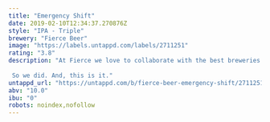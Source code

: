 ```yaml
---
title: "Emergency Shift"
date: 2019-02-10T12:34:37.270876Z
style: "IPA - Triple"
brewery: "Fierce Beer"
image: "https://labels.untappd.com/labels/2711251"
rating: "3.8"
description: "At Fierce we love to collaborate with the best breweries. We've worked with Dugges Bryggeri before on collabs and on tap takeovers - we enjoyed it so much, we wanted to do it again.  So we did. And, this is it."
untappd_url: "https://untappd.com/b/fierce-beer-emergency-shift/2711251"
abv: "10.0"
ibu: "0"
robots: noindex,nofollow
---
```

